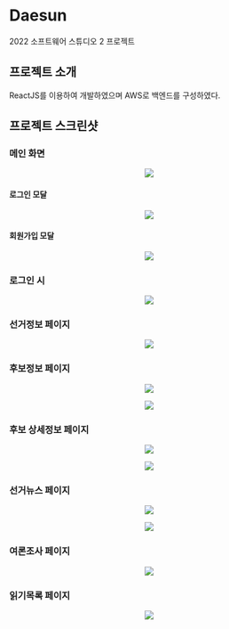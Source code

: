 # Daesun
2022 소프트웨어 스튜디오 2 프로젝트

## 프로젝트 소개
ReactJS를 이용하여 개발하였으며 AWS로 백엔드를 구성하였다.

## 프로젝트 스크린샷
### 메인 화면

<p align="center">
  <img src="https://user-images.githubusercontent.com/26790365/156141867-d0c3a4fd-8d54-4846-9db2-4f447a9e1237.png"/>
</p>

#### 로그인 모달

<p align="center">
  <img src="https://user-images.githubusercontent.com/26790365/156141944-7e389561-7b23-46eb-9c93-c4d3a6b3568a.png"/>
</p>

#### 회원가입 모달

<p align="center">
  <img src="https://user-images.githubusercontent.com/26790365/156142020-ed2d41f3-2e71-450c-9de9-cdf979781655.png"/>
</p>

### 로그인 시

<p align="center">
  <img src="https://user-images.githubusercontent.com/26790365/156145301-2d5de2a2-6ab5-4b30-b80d-90cfb52f28fa.png"/>
</p>

### 선거정보 페이지

<p align="center">
  <img src="https://user-images.githubusercontent.com/26790365/156144470-d4fee0f2-14b1-47b4-872e-a80d2231e917.png"/>
</p>

### 후보정보 페이지

<p align="center">
  <img src="https://user-images.githubusercontent.com/26790365/156144638-4d14183a-babf-4f92-a8a8-42d95d4a60e2.png"/>
</p>

<p align="center">
  <img src="https://user-images.githubusercontent.com/26790365/156144704-082f0b21-c3d7-43ed-8592-e273fa03f530.png"/>
</p>

### 후보 상세정보 페이지

<p align="center">
  <img src="https://user-images.githubusercontent.com/26790365/156146025-b7d6de78-f691-4fdc-b3c2-0c8ed476c7be.png"/>
</p>

<p align="center">
  <img src="https://user-images.githubusercontent.com/26790365/156144854-bb055482-28f4-4d36-bd22-4f974b78a996.png"/>
</p>

### 선거뉴스 페이지

<p align="center">
  <img src="https://user-images.githubusercontent.com/26790365/156145155-8c19a62c-ec58-4030-b743-fa31d0e60928.png"/>
</p>

<p align="center">
  <img src="https://user-images.githubusercontent.com/26790365/156145185-40cf045f-c6db-465d-80f7-1857f359e96c.png"/>
</p>

### 여론조사 페이지

<p align="center">
  <img src="https://user-images.githubusercontent.com/26790365/156145379-18f813f8-7e4d-4b29-9463-3822f76bb1cd.png"/>
</p>

### 읽기목록 페이지

<p align="center">
  <img src="https://user-images.githubusercontent.com/26790365/156145451-3e3d8248-43a3-45e7-9583-6465198245fd.png"/>
</p>
